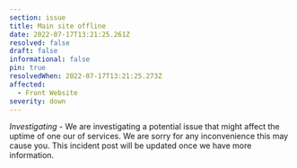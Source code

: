 ```yaml
---
section: issue
title: Main site offline
date: 2022-07-17T13:21:25.261Z
resolved: false
draft: false
informational: false
pin: true
resolvedWhen: 2022-07-17T13:21:25.273Z
affected:
  - Front Website
severity: down
---
```

*Investigating* - We are investigating a potential issue that might affect the uptime of one our of services. We are sorry for any inconvenience this may cause you. This incident post will be updated once we have more information.